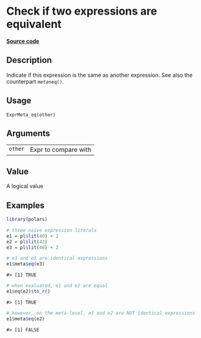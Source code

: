 

# Check if two expressions are equivalent

[**Source code**](https://github.com/pola-rs/r-polars/tree/main/R/expr__meta.R#L22)

## Description

Indicate if this expression is the same as another expression. See also
the counterpart <code>$meta$neq()</code>.

## Usage

<pre><code class='language-R'>ExprMeta_eq(other)
</code></pre>

## Arguments

<table>
<tr>
<td style="white-space: nowrap; font-family: monospace; vertical-align: top">
<code id="other">other</code>
</td>
<td>
Expr to compare with
</td>
</tr>
</table>

## Value

A logical value

## Examples

``` r
library(polars)

# three naive expression literals
e1 = pl$lit(40) + 2
e2 = pl$lit(42)
e3 = pl$lit(40) + 2

# e1 and e3 are identical expressions
e1$meta$eq(e3)
```

    #> [1] TRUE

``` r
# when evaluated, e1 and e2 are equal
e1$eq(e2)$to_r()
```

    #> [1] TRUE

``` r
# however, on the meta-level, e1 and e2 are NOT identical expressions
e1$meta$eq(e2)
```

    #> [1] FALSE
